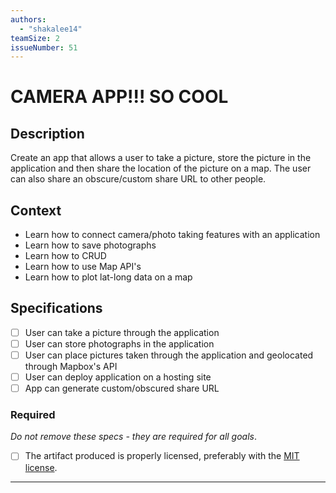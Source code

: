 ```yaml
---
authors:
  - "shakalee14"
teamSize: 2
issueNumber: 51
---
```


# CAMERA APP!!! SO COOL

## Description

Create an app that allows a user to take a picture, store the picture in the application and then share the location of the picture on a map. The user can also share an obscure/custom share URL to other people. 
## Context
- Learn how to connect camera/photo taking features with an application
- Learn how to save photographs
- Learn how to CRUD
- Learn how to use Map API's 
- Learn how to plot lat-long data on a map
## Specifications
- [ ] User can take a picture through the application
- [ ] User can store photographs in the application
- [ ] User can place pictures taken through the application and geolocated through Mapbox's API
- [ ] User can deploy application on a hosting site 
- [ ] App can generate custom/obscured share URL
### Required

_Do not remove these specs - they are required for all goals_.
- [ ] The artifact produced is properly licensed, preferably with the [MIT license](https://opensource.org/licenses/MIT).

---





